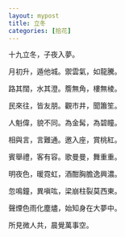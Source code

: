 ```yaml
---
layout: mypost
title: 立冬
categories: [拾花]
---
```


十九立冬，子夜入夢。





月初升，遁他城。禦雲氣，如龍騰。

路其闊，水其澄。簷無角，樓無棱。

民來往，皆友朋。觀市井，聞簫笙。

人魁偉，貌不同。為金髯，為碧瞳。

相與言，言難通。邀入座，賞桃紅。

賓舉禮，客有容。歌曼曼，舞重重。

明夜色，暖霓虹，酒酣胸膽逸興濃。

忽鳴鐘，異嗔吰，梁崩柱裂莫西東。

聲煙色雨化塵燼，始知身在大夢中。

所見微人共，晨覺萬事空。